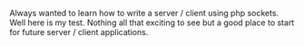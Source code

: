 Always wanted to learn how to write a server / client using php sockets. Well here is my test. Nothing all that exciting to see but a good place to start for future server / client applications. 